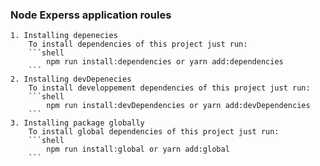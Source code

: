 
### Node Experss application roules
    1. Installing depenecies
        To install dependencies of this project just run:
        ```shell
            npm run install:dependencies or yarn add:dependencies
        ```
    2. Installing devDepenecies
        To install developpement dependencies of this project just run:
        ```shell
            npm run install:devDependencies or yarn add:devDependencies
        ```
    3. Installing package globally
        To install global dependencies of this project just run:
        ```shell
            npm run install:global or yarn add:global
        ```